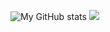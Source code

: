 ![My GitHub stats](https://github-readme-stats.vercel.app/api?username=Herman2201&theme=dark&show_icons=true)
<img src="https://github-readme-stats-eight-theta.vercel.app/api/top-langs/?username=Herman2201&layout=compact&langs_count=8&theme=algolia"/>
